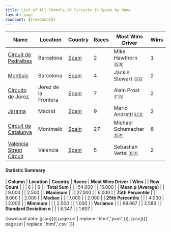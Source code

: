 ```yaml
---
title: List of All Formula 1® Circuits in Spain by Name
layout: page
rowCount: {{rowCount}}
---
```


| Name | Location | Country | Races | Most Wins Driver | Wins |
|--|--|--|--|--|--|
| [Circuit de Pedralbes](/f1/circuits/pedralbes) | Barcelona | [Spain](/f1/countries/spain) | 2 | Mike Hawthorn 🇬🇧 | 1 |
| [Montjuïc](/f1/circuits/montjuic) | Barcelona | [Spain](/f1/countries/spain) | 4 | Jackie Stewart 🇬🇧 | 2 |
| [Circuito de Jerez](/f1/circuits/jerez) | Jerez de la Frontera | [Spain](/f1/countries/spain) | 7 | Alain Prost 🇫🇷 | 2 |
| [Jarama](/f1/circuits/jarama) | Madrid | [Spain](/f1/countries/spain) | 9 | Mario Andretti 🇺🇸 | 2 |
| [Circuit de Catalunya](/f1/circuits/catalunya) | Montmeló | [Spain](/f1/countries/spain) | 27 | Michael Schumacher 🇩🇪 | 6 |
| [Valencia Street Circuit](/f1/circuits/valencia) | Valencia | [Spain](/f1/countries/spain) | 5 | Sebastian Vettel 🇩🇪 | 2 |

#### Statistic Summary

| **Column** | **Location** | **Country** | **Races** | **Most Wins Driver** | **Wins** |
| **Row Count** |  |  | 6 |  | 6 |
| **Total Sum** |  |  | 54.000 |  | 15.000 |
| **Mean μ (Average)** |  |  | 9.000 |  | 2.500 |
| **Maximum** |  |  | 27.000 |  | 6.000 |
| **75th Percentile** |  |  | 9.000 |  | 2.000 |
| **Median** |  |  | 7.000 |  | 2.000 |
| **25th Percentile** |  |  | 4.000 |  | 2.000 |
| **Minimum** |  |  | 2.000 |  | 1.000 |
| **Variance** |  |  | 69.667 |  | 2.583 |
| **Standard Deviation σ** |  |  | 8.347 |  | 1.607 |

Download data: [json]({{ page.url | replace:'.html','.json' }}), [csv]({{ page.url | replace:'.html','.csv' }})
